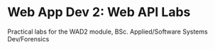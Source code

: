 # Web App Dev 2: Web API Labs

Practical labs for the WAD2 module, BSc. Applied/Software Systems Dev/Forensics
